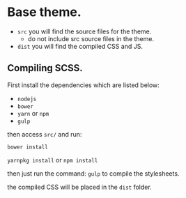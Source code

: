 # Base theme.

- `src` you will find the source files for the theme.
  - do not include src source files in the theme.
- `dist` you will find the compiled CSS and JS.

## Compiling SCSS.

First install the dependencies which are listed below:
 - `nodejs`
 - `bower`
 - `yarn` or `npm` 
 - `gulp`

then access `src/` and run:

`bower install`

`yarnpkg install` or `npm install`

then just run the command: `gulp` to compile the stylesheets.

the compiled CSS will be placed in the `dist` folder.
